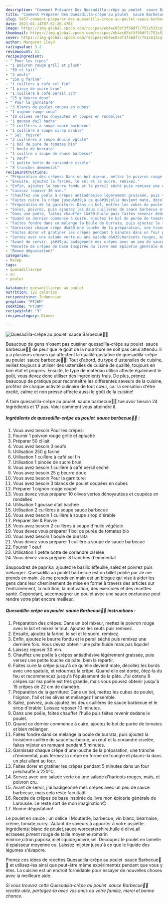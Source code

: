 ```yaml
---
description: "Comment Préparer Des Quesadilla-crêpe au poulet  sauce Barbecue🌮🥞"
title: "Comment Préparer Des Quesadilla-crêpe au poulet  sauce Barbecue🌮🥞"
slug: 5457-comment-preparer-des-quesadilla-crepe-au-poulet-sauce-barbecue
date: 2021-01-14T07:52:20.470Z
image: https://img-global.cpcdn.com/recipes/eb4ec05bf3f56df7/751x532cq70/quesadilla-crepe-au-poulet-sauce-barbecue🌮🥞-photo-principale-de-la-recette.jpg
thumbnail: https://img-global.cpcdn.com/recipes/eb4ec05bf3f56df7/751x532cq70/quesadilla-crepe-au-poulet-sauce-barbecue🌮🥞-photo-principale-de-la-recette.jpg
cover: https://img-global.cpcdn.com/recipes/eb4ec05bf3f56df7/751x532cq70/quesadilla-crepe-au-poulet-sauce-barbecue🌮🥞-photo-principale-de-la-recette.jpg
author: Margaret Lloyd
ratingvalue: 3.2
reviewcount: 11
recipeingredient:
- " Pour les crpes"
- "1 poivron rouge grill et pluch"
- "50 cl lait"
- "3 oeufs"
- "250 g farine"
- "1 cuillère à café sel fin"
- "1 pince de sucre brun"
- "1 cuillère à café persil sch"
- "25 g beurre doux"
- " Pour la garniture"
- "3 blancs de poulet coupes en cubes"
- "1 oignon rouge coup"
- "10 olives vertes dnoyautes et coupes en rondelles"
- "1 gousse dail hache"
- "2 cuillères à soupe sauce barbecue"
- "1 cuillère à soupe sirop drable"
- " Sel  Poivre"
- "2 cuillères à soupe dhuile vgtale"
- "1 bol de pure de tomates bio"
- "1 boule de burrata"
- "1 cuillre a soupe de sauce barbecue"
- "1 oeuf"
- "1 petite botte de coriandre cisele"
- "8 tranches demmental"
recipeinstructions:
- "Préparation des crêpes: Dans un bol mixeur, mettez le poivron rouge avec le lait et mixez le tout. Ajoutez les œufs puis remixez."
- "Ensuite, ajoutez la farine, le sel et le sucre, remixez."
- "Enfin, ajoutez le beurre fondu et le persil séché puis remixez une dernière fois. Vous devez obtenir une pâte fluide mais pas liquide!"
- "Laissez reposer 30 min."
- "Chauffez une poêle à crêpes antiadhésive légèrement graissée, puis versez une petite louche de pâte, bien la répartir."
- "Faites cuire la crêpe jusqu&#39;à ce qu&#39;elle devient mate, décollez les bords avec une spatule, et retournez la crêpe. Quand elle est dorée, ôtez-la du feu et recommencez jusqu&#39;à l&#39;épuisement de la pâte. J&#39;ai obtenu 8 crêpes car ma poêle est très grande, mais vous pouvez obtenir jusqu&#39;à 15 crêpes de 22 cm de diamètre."
- "Préparation de la garniture: Dans un bol, mettez les cubes de poulet, l&#39;oignon, l&#39;ail et les olives et mélangez l&#39;ensemble."
- "Salez, poivrez, puis ajoutez les deux cuillères de sauce barbecue et le sirop d&#39;érable. Laissez reposer 10 minutes."
- "Dans une poêle, faites chauffer l&#39;huile puis faites revenir dedans le poulet."
- "Quand ce dernier commence à cuire, ajoutez le bol de purée de tomates et bien mélanger."
- "Faites fondre dans ce mélange la boule de burrata, puis ajoutez la troisième cuillère de sauce barbecue, un œuf et la coriandre ciselée, faites mijoter en remuant pendant 5 minutes."
- "Garnissez chaque crêpe d&#39;une louche de la préparation, une tranche d&#39;emmental, puis fermez la crêpe en forme de triangle et placez-la dans un plat allant au four."
- "Faites dorer et gratiner les crêpes pendant 5 minutes dans un four préchauffé à 220°C."
- "Servez avec une salade verte ou une salade d&#39;haricots rouges, maïs, et poivron cru."
- "Avant de servir, j&#39;ai badigeonné mes crêpes avec un peu de sauce barbecue, mais cela reste facultatif."
- "Recette de crêpes de base inspirée du livre mon épicerie générale de Larousse. Le reste sort de mon imagination😊"
- "Bonne dégustation!"
categories:
- Resep
tags:
- quesadillacrpe
- au
- poulet

katakunci: quesadillacrpe au poulet 
nutrition: 122 calories
recipecuisine: Indonesian
preptime: "PT26M"
cooktime: "PT38M"
recipeyield: "3"
recipecategory: Dinner

---
```



![Quesadilla-crêpe au poulet  sauce Barbecue🌮🥞](https://img-global.cpcdn.com/recipes/eb4ec05bf3f56df7/751x532cq70/quesadilla-crepe-au-poulet-sauce-barbecue🌮🥞-photo-principale-de-la-recette.jpg)

Beaucoup de gens n'osent pas cuisiner quesadilla-crêpe au poulet  sauce barbecue🌮🥞 de peur que le goût de la nourriture ne soit pas celui attendu. Il y a plusieurs choses qui affectent la qualité gustative de quesadilla-crêpe au poulet  sauce barbecue🌮🥞! Tout d'abord, du type d'ustensiles de cuisine, veillez toujours à utiliser des ustensiles de cuisine de qualité, toujours en bon état et propres. Ensuite, le type de matériau utilisé affecte également le goût, vous devez donc utiliser des ingrédients frais. De plus, prenez beaucoup de pratique pour reconnaître les différentes saveurs de la cuisine, profitez de chaque activité culinaire de tout cœur, car la sensation d'être excité, calme et non pressé affecte aussi le goût de la cuisine!

<!--inarticleads1-->

À faire quesadilla-crêpe au poulet  sauce barbecue🌮🥞 tue avoir besoin 24 Ingrédients et 17 pas. Voici comment vous atteindre il.

##### Ingrédients de quesadilla-crêpe au poulet  sauce barbecue🌮🥞 :

1. Vous avez besoin  Pour les crêpes:
1. Fournir 1 poivron rouge grillé et épluché
1. Préparer 50 cl lait
1. Vous avez besoin 3 oeufs
1. Utilisation 250 g farine
1. Utilisation 1 cuillère à café sel fin
1. Utilisation 1 pincée de sucre brun
1. Vous avez besoin 1 cuillère à café persil séché
1. Vous avez besoin 25 g beurre doux
1. Vous avez besoin  Pour la garniture:
1. Vous avez besoin 3 blancs de poulet coupées en cubes
1. Préparer 1 oignon rouge coupé
1. Vous devez vous préparer 10 olives vertes dénoyautées et coupées en rondelles
1. Utilisation 1 gousse d&#39;ail hachée
1. Utilisation 2 cuillères à soupe sauce barbecue
1. Vous avez besoin 1 cuillère à soupe sirop d&#39;érable
1. Préparer  Sel &amp; Poivre
1. Vous avez besoin 2 cuillères à soupe d&#39;huile végétale
1. Vous devez vous préparer 1 bol de purée de tomates bio
1. Vous avez besoin 1 boule de burrata
1. Vous devez vous préparer 1 cuillère a soupe de sauce barbecue
1. Fournir 1 oeuf
1. Utilisation 1 petite botte de coriandre ciselée
1. Vous devez vous préparer 8 tranches d&#39;emmental


Saupoudrez de paprika, ajoutez le basilic effeuillé, salez et poivrez puis mélangez. Quesadilla au poulet barbecue est un billet publié par Je me prends en main. Je me prends en main est un blogue qui vise à aider les gens dans leur cheminement de mise en forme à travers des articles sur l&#39;entraînement, la nutrition, la motivation, des exercices et des recettes santé. Cependant, accompagner un poulet avec une sauce onctueuse peut rendre votre plat encore meilleur. 

<!--inarticleads2-->

##### Quesadilla-crêpe au poulet  sauce Barbecue🌮🥞 instructions :

1. Préparation des crêpes: Dans un bol mixeur, mettez le poivron rouge avec le lait et mixez le tout. Ajoutez les œufs puis remixez.
1. Ensuite, ajoutez la farine, le sel et le sucre, remixez.
1. Enfin, ajoutez le beurre fondu et le persil séché puis remixez une dernière fois. Vous devez obtenir une pâte fluide mais pas liquide!
1. Laissez reposer 30 min.
1. Chauffez une poêle à crêpes antiadhésive légèrement graissée, puis versez une petite louche de pâte, bien la répartir.
1. Faites cuire la crêpe jusqu&#39;à ce qu&#39;elle devient mate, décollez les bords avec une spatule, et retournez la crêpe. Quand elle est dorée, ôtez-la du feu et recommencez jusqu&#39;à l&#39;épuisement de la pâte. J&#39;ai obtenu 8 crêpes car ma poêle est très grande, mais vous pouvez obtenir jusqu&#39;à 15 crêpes de 22 cm de diamètre.
1. Préparation de la garniture: Dans un bol, mettez les cubes de poulet, l&#39;oignon, l&#39;ail et les olives et mélangez l&#39;ensemble.
1. Salez, poivrez, puis ajoutez les deux cuillères de sauce barbecue et le sirop d&#39;érable. Laissez reposer 10 minutes.
1. Dans une poêle, faites chauffer l&#39;huile puis faites revenir dedans le poulet.
1. Quand ce dernier commence à cuire, ajoutez le bol de purée de tomates et bien mélanger.
1. Faites fondre dans ce mélange la boule de burrata, puis ajoutez la troisième cuillère de sauce barbecue, un œuf et la coriandre ciselée, faites mijoter en remuant pendant 5 minutes.
1. Garnissez chaque crêpe d&#39;une louche de la préparation, une tranche d&#39;emmental, puis fermez la crêpe en forme de triangle et placez-la dans un plat allant au four.
1. Faites dorer et gratiner les crêpes pendant 5 minutes dans un four préchauffé à 220°C.
1. Servez avec une salade verte ou une salade d&#39;haricots rouges, maïs, et poivron cru.
1. Avant de servir, j&#39;ai badigeonné mes crêpes avec un peu de sauce barbecue, mais cela reste facultatif.
1. Recette de crêpes de base inspirée du livre mon épicerie générale de Larousse. Le reste sort de mon imagination😊
1. Bonne dégustation!


Le poulet en sauce : un délice ! Moutarde, barbecue, vin blanc, béarnaise, crème, tomate,curry…Autant de saveurs à apporter à votre assiette. Ingrédients: blanc de poulet,sauce worcestershire,huile d olive,ail ecrasees,piment rouge de taille moyenne,romarin emince,citron,paprika,miel liquide,poivre,sel. Decoupez le poulet en lamelle d epaisseur moyenne ou. Laissez mijoter jusqu&#39;à ce que le liquide des légumes s&#39;évapore. 

<!--inarticleads1-->

<p>
Prenez ces idées de recettes Quesadilla-crêpe au poulet  sauce Barbecue🌮🥞 et utilisez-les ainsi que peut-être même expérimentez pendant que vous y êtes. La cuisine est un endroit formidable pour essayer de nouvelles choses avec la meilleure aide.
</p>

<p>
<i>Si vous trouvez cette Quesadilla-crêpe au poulet  sauce Barbecue🌮🥞 recette utile, partagez-la avec vos amis ou votre famille, merci et bonne chance.</i>
</p>
